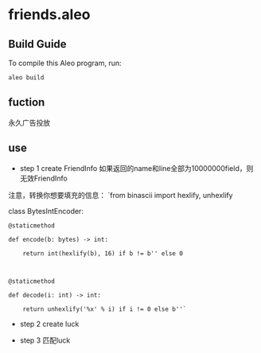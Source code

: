 # friends.aleo

## Build Guide

To compile this Aleo program, run:
```bash
aleo build
```

## fuction
永久广告投放


## use
- step 1
create FriendInfo
如果返回的name和line全部为10000000field，则无效FriendInfo

注意，转换你想要填充的信息：
`from binascii import hexlify, unhexlify



class BytesIntEncoder:



    @staticmethod

    def encode(b: bytes) -> int:

        return int(hexlify(b), 16) if b != b'' else 0



    @staticmethod

    def decode(i: int) -> int:

        return unhexlify('%x' % i) if i != 0 else b''`
- step 2
create luck 

- step 3 
匹配luck